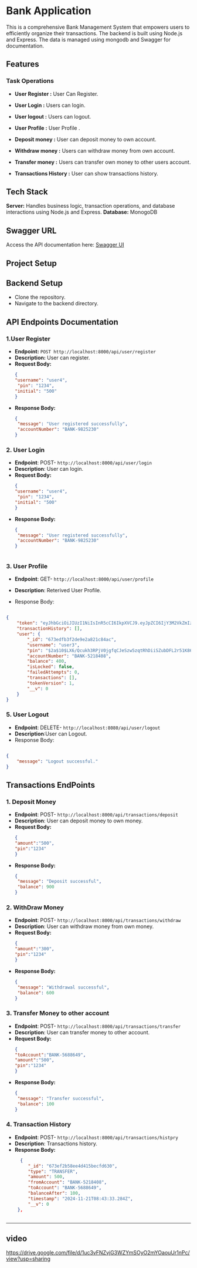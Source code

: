 # Bank Application

This is a comprehensive Bank Management System that empowers users to efficiently organize their transactions. The backend is built using Node.js and Express. The data is managed using mongodb  and Swagger for documentation.

## Features 

### Task Operations 

- **User Register  :** User Can Register.
- **User Login :** Users can login.
- **User logout :** Users can logout.
- **User Profile  :** User Profile .
  
- **Deposit money  :** User can deposit money to own account.
- **Withdraw money :** Users can withdraw money from own account.
- **Transfer money :** Users can transfer own money to other users account.
- **Transactions History  :** User can show transactions history.


## Tech Stack 
**Server:** Handles business logic, transaction operations, and database interactions using Node.js and Express.
**Database:** MonogoDB

## Swagger URL
Access the API documentation here: [Swagger UI](https://bankapplication-backend-qhkz.onrender.com/api-docs/)


## Project Setup
## Backend Setup
- Clone the repository.
- Navigate to the backend directory.



## API Endpoints Documentation

### 1.User Register

- **Endpoint:** `POST http://localhost:8000/api/user/register`
- **Description:** User can register.
- **Request Body:**
  ```json
  {
  "username": "user4",
   "pin": "1234",
  "initial": "500"
  }

 - **Response Body:**
   ```json
   {
    "message": "User registered successfully",
    "accountNumber": "BANK-9825230"
   }


### 2. User Login
- **Endpoint**: POST- `http://localhost:8000/api/user/login`
- **Description**: User can login.
- **Request Body:**
  ```json
  {
  "username": "user4",
   "pin": "1234",
  "initial": "500"
  }

 - **Response Body:**
   ```json
   {
    "message": "User registered successfully",
    "accountNumber": "BANK-9825230"
   }
```

```
### 3. User Profile
- **Endpoint**: GET- `http://localhost:8000/api/user/profile`
- **Description**: Reterived User Profile.

- Response Body:
```json

{
    "token": "eyJhbGciOiJIUzI1NiIsInR5cCI6IkpXVCJ9.eyJpZCI6IjY3M2VkZmIzZjJkZTllMmE4MjFjODRhYyIsInRva2VuVmVyc2lvbiI6MSwiaWF0IjoxNzMyMTc4MTQ4LCJleHAiOjE3MzIxNzkwNDh9.wjVGYkhSSfdLeNRvWhi4_xuKN9fUn7uiPY7Nh5VM83g",
    "transactionHistory": [],
    "user": {
        "_id": "673edfb3f2de9e2a821c84ac",
        "username": "user3",
        "pin": "$2a$10$LX6/Qcukh3RPjV0jgfqCJeSzw5zqtRhDiiSZubDFL2r51K86k5dty",
        "accountNumber": "BANK-5218408",
        "balance": 400,
        "isLocked": false,
        "failedAttempts": 0,
        "transactions": [],
        "tokenVersion": 1,
        "__v": 0
    }
}

```

### 5. User Logout
- **Endpoint**: DELETE- `http://localhost:8080/api/user/logout`
- **Description**:User can Logout. 
- Response Body:
```json

{
    "message": "Logout successful."
}

```

## Transactions EndPoints


### 1. Deposit Money
- **Endpoint**: POST- `http://localhost:8000/api/transactions/deposit`
- **Description**: User can deposit money to own money.
- **Request Body:**
  ```json
  {
  "amount":"500",
  "pin":"1234"
  }

 - **Response Body:**
   ```json
   {
    "message": "Deposit successful",
    "balance": 900
   }

### 2. WithDraw Money
- **Endpoint**: POST- `http://localhost:8000/api/transactions/withdraw`
- **Description**: User can withdraw money from own money.
- **Request Body:**
  ```json
  {
  "amount":"300",
  "pin":"1234"
  }

 - **Response Body:**
   ```json
   {
    "message": "Withdrawal successful",
    "balance": 600
   }

### 3. Transfer Money to other account
- **Endpoint**: POST- `http://localhost:8000/api/transactions/transfer`
- **Description**: User can transfer money to other account.
- **Request Body:**
  ```json
  {
  "toAccount":"BANK-5688649",
  "amount":"500",
  "pin":"1234"
  }

 - **Response Body:**
   ```json
   {
    "message": "Transfer successful",
    "balance": 100
   }

 ### 4. Transaction History 
- **Endpoint**: POST- `http://localhost:8000/api/transactions/histpry`
- **Description**: Transactions history.
- **Response Body:**
   ```json
     {
        "_id": "673ef2b58ee4d415becfd630",
        "type": "TRANSFER",
        "amount": 500,
        "fromAccount": "BANK-5218408",
        "toAccount": "BANK-5688649",
        "balanceAfter": 100,
        "timestamp": "2024-11-21T08:43:33.284Z",
        "__v": 0
    },
   


---------------------------------------------------------------------------------------
## video
https://drive.google.com/file/d/1uc3vFNZvjG3WZYmSOyO2mYOaouUr1nPc/view?usp=sharing
